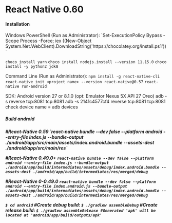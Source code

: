 <h1>React Native 0.60</h1>

<h4>Installation</h4>
Windows PowerShell (Run as Administrator):
`Set-ExecutionPolicy Bypass -Scope Process -Force; iex ((New-Object System.Net.WebClient).DownloadString('https://chocolatey.org/install.ps1'))`

`choco install yarn`
`choco install nodejs.install --version 11.15.0`
`choco install -y python2 jdk8`

Command Line (Run as Administrator):
`npm install -g react-native-cli`
`react-native init <project name> --version react-native@0.57`
`react-native run-android`

SDK:
Android version 27 or 8.1.0 (opt: Emulator Nexus 5X API 27 Oreo)
adb -s <device name> reverse tcp:8081 tcp:8081
adb -s 2141c4577cf4 reverse tcp:8081 tcp:8081
check device name = adb devices

<h5>Build android<h5>
#React-Native 0.59
`react-native bundle --dev false --platform android --entry-file index.js --bundle-output ./android/app/src/main/assets/index.android.bundle --assets-dest ./android/app/src/main/res`

#React-Native 0.49.0+
`react-native bundle --dev false --platform android --entry-file index.js --bundle-output ./android/app/build/intermediates/assets/debug/index.android.bundle --assets-dest ./android/app/build/intermediates/res/merged/debug`

#React-Native 0-0.49.0
`react-native bundle --dev false --platform android --entry-file index.android.js --bundle-output ./android/app/build/intermediates/assets/debug/index.android.bundle --assets-dest ./android/app/build/intermediates/res/merged/debug`

`$ cd android`
#Create debug build:
`$ ./gradlew assembleDebug`
#Create release build:
`$ ./gradlew assembleRelease #Generated 'apk' will be located at 'android/app/build/outputs/apk'`